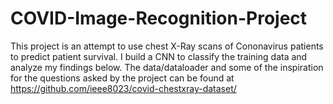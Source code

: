 # COVID-Image-Recognition-Project
This project is an attempt to use chest X-Ray scans of Cononavirus patients to predict patient survival. I build a CNN to classify the training data and analyze my findings below. The data/dataloader and some of the inspiration for the questions asked by the project can be found at https://github.com/ieee8023/covid-chestxray-dataset/

